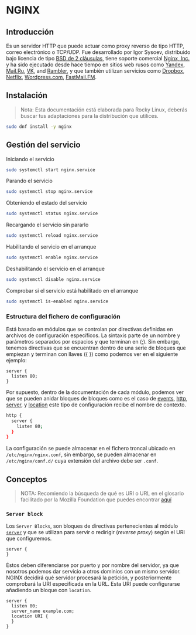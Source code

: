# NGINX

## Introducción

Es un servidor HTTP que puede actuar como proxy reverso de tipo HTTP, correo electrónico o TCP/UDP. Fue desarrollado por Igor Sysoev, distribuido bajo licencia de tipo [BSD de 2 cláusulas](http://nginx.org/LICENSE), tiene soporte comercial [Nginx, Inc.](https://www.nginx.com/) y ha sido ejecutado desde hace tiempo en sitios web rusos como [Yandex](http://www.yandex.ru/), [Mail.Ru](http://mail.ru/), [VK](http://vk.com/), and [Rambler](http://www.rambler.ru/), y que también utilizan servicios como [Dropbox](https://blogs.dropbox.com/tech/2017/09/optimizing-web-servers-for-high-throughput-and-low-latency/), [Netflix](https://openconnect.netflix.com/en/software/), [Wordpress.com](https://www.nginx.com/case-studies/nginx-wordpress-com/), [FastMail.FM](http://blog.fastmail.fm/2007/01/04/webimappop-frontend-proxies-changed-to-nginx/).

## Instalación

> Nota: Esta documentación está elaborada para Rocky Linux, deberás buscar tus adaptaciones para la distribución que utilices.

```bash
sudo dnf install -y nginx
```

## Gestión del servicio

Iniciando el servicio

```bash
sudo systemctl start nginx.service
```

Parando el servicio

```bash
sudo systemctl stop nginx.service
```

Obteniendo el estado del servicio

```bash
sudo systemctl status nginx.service
```

Recargando el servicio sin pararlo

```bash
sudo systemctl reload nginx.service
```

Habilitando el servicio en el arranque

```bash
sudo systemctl enable nginx.service
```

Deshabilitando el servicio en el arranque

```bash
sudo systemctl disable nginx.service
```

Comprobar si el servicio está habilitado en el arranque

```bash
sudo systemctl is-enabled nginx.service
```

### Estructura del fichero de configuración

Está basado en módulos que se controlan por directivas definidas en archivos de configuración específicos. La sintaxis parte de un nombre y parámetros separados por espacios y que terminan en (;). Sin embargo, tenemos directivas que se encuentran dentro de una serie de bloques que empiezan y terminan con llaves ({ }) como podemos ver en el siguiente ejemplo:

```
server {
  listen 80;
}
```

Por supuesto, dentro de la documentación de cada módulo, podemos ver que se pueden anidar bloques de bloques como es el caso de  [events](http://nginx.org/en/docs/ngx_core_module.html#events), [http](http://nginx.org/en/docs/http/ngx_http_core_module.html#http), [server](http://nginx.org/en/docs/http/ngx_http_core_module.html#server), y [location](http://nginx.org/en/docs/http/ngx_http_core_module.html#location) este tipo de configuración recibe el nombre de contexto.

```bash
http {
  server {
    listen 80;
  }
}
```

La configuración se puede almacenar en el fichero troncal ubicado en `/etc/nginx/nginx.conf`, sin embargo, se pueden almacenar en `/etc/nginx/conf.d/` cuya extensión del archivo debe ser `.conf`.

## Conceptos

> NOTA: Recomiendo la búsqueda de qué es URI o URL en el glosario facilitado por la Mozilla Foundation que puedes encontrar [aquí](https://developer.mozilla.org/en-US/docs/Glossary)

### `Server block`

Los `Server Blocks`, son bloques de directivas pertenecientes al módulo [`server`](http://nginx.org/en/docs/http/ngx_http_core_module.html#server) y que se utilizan para servir o redirigir (_reverse proxy_) según el URI que configuremos.

```
server {
}
```

Éstos deben diferenciarse por puerto y por nombre del servidor, ya que nosotros podemos dar servicio a otros dominios con un mismo servidor. NGINX decidirá qué servidor procesará la petición, y posteriormente comprobará la URI especificada en la URL. Esta URI puede configurarse añadiendo un bloque con `location`.

```
server {
  listen 80;
  server_name example.com;
  location URI {
  }
}
```











